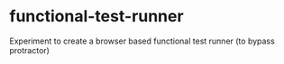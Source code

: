 # functional-test-runner
Experiment to create a browser based functional test runner (to bypass protractor)
